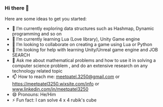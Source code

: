 ### Hi there 👋


Here are some ideas to get you started:

- 🔭 I’m currently exploring data structures such as Hashmap, Dynamic programming and so on
- 🌱 I’m currently learning Lua (Love library), Unity Game engine
- 👯 I’m looking to collaborate on creating a game using Lua or Python
- 🤔 I’m looking for help with learning Unity/Unreal game engine and JOB SEARCH 
- 💬 Ask me about mathematical problems and how to use it in solving a computer science problem , and do an extensive research on any technology related topic
- 📫 How to reach me: meetpatel.3250@gmail.com or https://meetpatel3250.wixsite.com/info or www.linkedin.com/in/meetpatel3250
- 😄 Pronouns: He/Him
- ⚡ Fun fact: I can solve 4 x 4 rubik's cube
